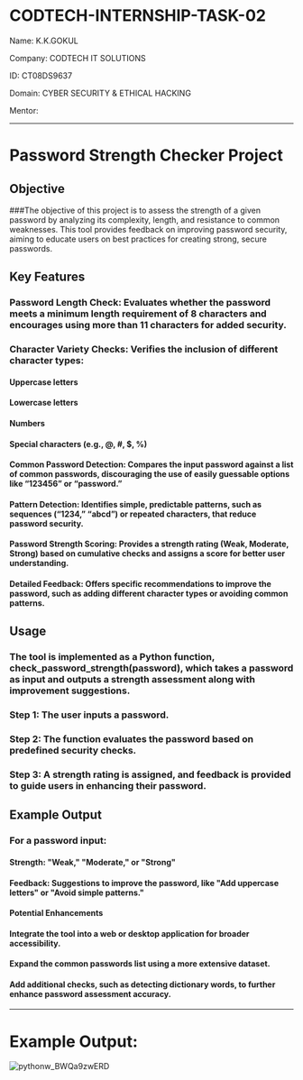 # CODTECH-INTERNSHIP-TASK-02

Name: K.K.GOKUL

Company: CODTECH IT SOLUTIONS

ID: CT08DS9637

Domain: CYBER SECURITY & ETHICAL HACKING

Mentor: 

__________________________________________________________________________________________________________________________________________________

# Password Strength Checker Project

## Objective

  ###The objective of this project is to assess the strength of a given password by analyzing its complexity, length, and resistance to common weaknesses. This tool provides feedback on improving password security, aiming to educate users on best practices for creating strong, secure passwords.

## Key Features

### Password Length Check: Evaluates whether the password meets a minimum length requirement of 8 characters and encourages using more than 11 characters for added security.

### Character Variety Checks: Verifies the inclusion of different character types:

  #### Uppercase letters
  
  #### Lowercase letters
  
  #### Numbers
  
  #### Special characters (e.g., @, #, $, %)
  
  #### Common Password Detection: Compares the input password against a list of common passwords, discouraging the use of easily guessable options like “123456” or “password.”
  
  #### Pattern Detection: Identifies simple, predictable patterns, such as sequences (“1234,” “abcd”) or repeated characters, that reduce password security.
  
  #### Password Strength Scoring: Provides a strength rating (Weak, Moderate, Strong) based on cumulative checks and assigns a score for better user understanding.
  
  #### Detailed Feedback: Offers specific recommendations to improve the password, such as adding different character types or avoiding common patterns.

## Usage

  ### The tool is implemented as a Python function, check_password_strength(password), which takes a password as input and outputs a strength assessment along with improvement suggestions.

### Step 1: The user inputs a password.

### Step 2: The function evaluates the password based on predefined security checks.

### Step 3: A strength rating is assigned, and feedback is provided to guide users in enhancing their password.

## Example Output

### For a password input:

#### Strength: "Weak," "Moderate," or "Strong"

#### Feedback: Suggestions to improve the password, like "Add uppercase letters" or "Avoid simple patterns."

#### Potential Enhancements

#### Integrate the tool into a web or desktop application for broader accessibility.

#### Expand the common passwords list using a more extensive dataset.

#### Add additional checks, such as detecting dictionary words, to further enhance password assessment accuracy.
________________________________________________________________________________________________________________

# Example Output:

![pythonw_BWQa9zwERD](https://github.com/user-attachments/assets/97ed46ba-1580-49a8-a67e-cd2be524352e)

